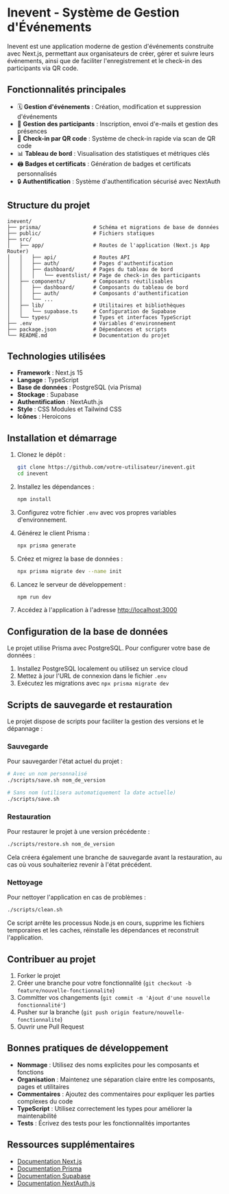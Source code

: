 # Inevent - Système de Gestion d'Événements

Inevent est une application moderne de gestion d'événements construite avec Next.js, permettant aux organisateurs de créer, gérer et suivre leurs événements, ainsi que de faciliter l'enregistrement et le check-in des participants via QR code.

## Fonctionnalités principales

- 🗓️ **Gestion d'événements** : Création, modification et suppression d'événements
- 👥 **Gestion des participants** : Inscription, envoi d'e-mails et gestion des présences
- 📱 **Check-in par QR code** : Système de check-in rapide via scan de QR code
- 📊 **Tableau de bord** : Visualisation des statistiques et métriques clés
- 🖨️ **Badges et certificats** : Génération de badges et certificats personnalisés
- 🔒 **Authentification** : Système d'authentification sécurisé avec NextAuth

## Structure du projet

```
inevent/
├── prisma/                 # Schéma et migrations de base de données
├── public/                 # Fichiers statiques
├── src/
│   ├── app/                # Routes de l'application (Next.js App Router)
│   │   ├── api/            # Routes API
│   │   ├── auth/           # Pages d'authentification
│   │   ├── dashboard/      # Pages du tableau de bord
│   │   │   └── eventslist/ # Page de check-in des participants
│   ├── components/         # Composants réutilisables
│   │   ├── dashboard/      # Composants du tableau de bord
│   │   ├── auth/           # Composants d'authentification
│   │   └── ...            
│   ├── lib/                # Utilitaires et bibliothèques
│   │   └── supabase.ts     # Configuration de Supabase
│   └── types/              # Types et interfaces TypeScript
├── .env                    # Variables d'environnement
├── package.json            # Dépendances et scripts
└── README.md               # Documentation du projet
```

## Technologies utilisées

- **Framework** : Next.js 15
- **Langage** : TypeScript
- **Base de données** : PostgreSQL (via Prisma)
- **Stockage** : Supabase
- **Authentification** : NextAuth.js
- **Style** : CSS Modules et Tailwind CSS
- **Icônes** : Heroicons

## Installation et démarrage

1. Clonez le dépôt :
   ```bash
   git clone https://github.com/votre-utilisateur/inevent.git
   cd inevent
   ```

2. Installez les dépendances :
   ```bash
   npm install
   ```

3. Configurez votre fichier `.env` avec vos propres variables d'environnement.

4. Générez le client Prisma :
   ```bash
   npx prisma generate
   ```

5. Créez et migrez la base de données :
   ```bash
   npx prisma migrate dev --name init
   ```

6. Lancez le serveur de développement :
   ```bash
   npm run dev
   ```

7. Accédez à l'application à l'adresse [http://localhost:3000](http://localhost:3000)

## Configuration de la base de données

Le projet utilise Prisma avec PostgreSQL. Pour configurer votre base de données :

1. Installez PostgreSQL localement ou utilisez un service cloud
2. Mettez à jour l'URL de connexion dans le fichier `.env`
3. Exécutez les migrations avec `npx prisma migrate dev`

## Scripts de sauvegarde et restauration

Le projet dispose de scripts pour faciliter la gestion des versions et le dépannage :

### Sauvegarde

Pour sauvegarder l'état actuel du projet :

```bash
# Avec un nom personnalisé
./scripts/save.sh nom_de_version

# Sans nom (utilisera automatiquement la date actuelle)
./scripts/save.sh
```

### Restauration

Pour restaurer le projet à une version précédente :

```bash
./scripts/restore.sh nom_de_version
```

Cela créera également une branche de sauvegarde avant la restauration, au cas où vous souhaiteriez revenir à l'état précédent.

### Nettoyage

Pour nettoyer l'application en cas de problèmes :

```bash
./scripts/clean.sh
```

Ce script arrête les processus Node.js en cours, supprime les fichiers temporaires et les caches, réinstalle les dépendances et reconstruit l'application.

## Contribuer au projet

1. Forker le projet
2. Créer une branche pour votre fonctionnalité (`git checkout -b feature/nouvelle-fonctionnalite`)
3. Committer vos changements (`git commit -m 'Ajout d'une nouvelle fonctionnalité'`)
4. Pusher sur la branche (`git push origin feature/nouvelle-fonctionnalite`)
5. Ouvrir une Pull Request

## Bonnes pratiques de développement

- **Nommage** : Utilisez des noms explicites pour les composants et fonctions
- **Organisation** : Maintenez une séparation claire entre les composants, pages et utilitaires
- **Commentaires** : Ajoutez des commentaires pour expliquer les parties complexes du code
- **TypeScript** : Utilisez correctement les types pour améliorer la maintenabilité
- **Tests** : Écrivez des tests pour les fonctionnalités importantes

## Ressources supplémentaires

- [Documentation Next.js](https://nextjs.org/docs)
- [Documentation Prisma](https://www.prisma.io/docs)
- [Documentation Supabase](https://supabase.io/docs)
- [Documentation NextAuth.js](https://next-auth.js.org/)
